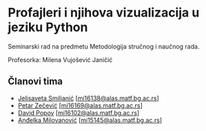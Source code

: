 # Profajleri i njihova vizualizacija u jeziku Python
Seminarski rad na predmetu Metodologija stručnog i naučnog rada.

Profesorka: Milena Vujošević Janičić

## Članovi tima

* [Jelisaveta Smiljanić](https://github.com/JelisavetaS) [mi16138@alas.matf.bg.ac.rs]
* [Petar Zečević](https://github.com/PetarZecevic97) [mi16169@alas.matf.bg.ac.rs]
* [David Popov](https://github.com/popdav) [mi16102@alas.matf.bg.ac.rs]
* [Anđelka Milovanović](https://github.com/mandja96) [mi15145@alas.matf.bg.ac.rs]
